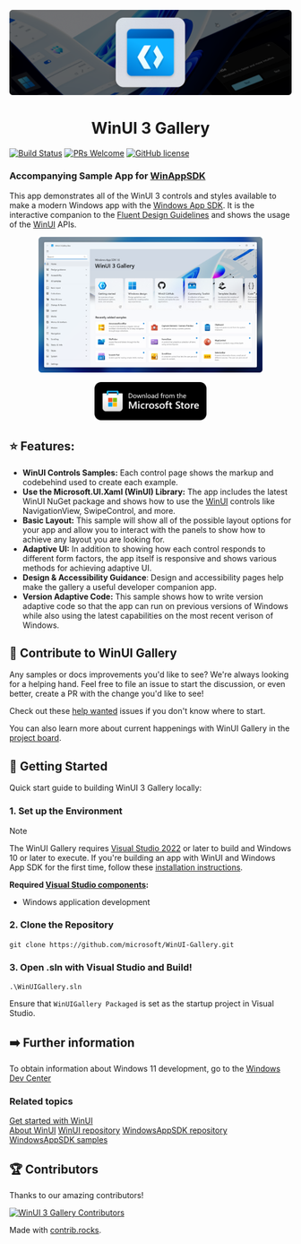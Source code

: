 ![WinUI Gallery hero image](docs/images/WinUIGalleryLanding.PNG)

<h1 align="center">
    WinUI 3 Gallery
</h1>

[![Build Status](https://dev.azure.com/ms/microsoft-ui-xaml/_apis/build/status%2Fmicrosoft.WinUI-Gallery?branchName=main)](https://dev.azure.com/ms/microsoft-ui-xaml/_build/latest?definitionId=612&branchName=main) [![PRs Welcome](https://img.shields.io/badge/PRs-welcome-brightgreen.svg?style=flat-square)](http://makeapullrequest.com) [![GitHub license](https://img.shields.io/badge/license-MIT-blue.svg?style=flat-square)](https://github.com/your/your-project/blob/master/LICENSE)

### Accompanying Sample App for [WinAppSDK](https://github.com/microsoft/WindowsAppSDK)

This app demonstrates all of the WinUI 3 controls and styles available to make a modern Windows app with the [Windows App SDK](https://github.com/microsoft/WindowsAppSDK). It is the interactive companion to the [Fluent Design Guidelines](https://docs.microsoft.com/windows/apps/design/basics/) and shows the usage of the [WinUI](https://docs.microsoft.com/windows/apps/winui/) APIs. 

<p align="center">
<img src="docs/images/winui-gallery.png" alt="WinUI 3 Gallery" width="400"/>
</p>
<p align="center">
<a href="https://apps.microsoft.com/detail/WinUI%203%20Gallery/9P3JFPWWDZRC?launch=true
	&mode=mini">
	<img alt="Store badge" src="docs/images/storeBadge.png" width="200"/>
</a>
</p>

## ⭐ Features:

- **WinUI Controls Samples:** Each control page shows the markup and codebehind used to create each example.
- **Use the Microsoft.UI.Xaml (WinUI) Library:** The app includes the latest WinUI NuGet package and shows how to use the [WinUI](https://docs.microsoft.com/windows/apps/winui/) controls like NavigationView, SwipeControl, and more.
- **Basic Layout:** This sample will show all of the possible layout options for your app and allow you to interact with the panels to show how to achieve any layout you are looking for.
- **Adaptive UI:** In addition to showing how each control responds to different form factors, the app itself is responsive and shows various methods for achieving adaptive UI.
- **Design & Accessibility Guidance**: Design and accessibility pages help make the gallery a useful developer companion app. 
- **Version Adaptive Code:** This sample shows how to write version adaptive code so that the app can run on previous versions of Windows while also using the latest capabilities on the most recent verison of Windows.


## 👏 Contribute to WinUI Gallery

Any samples or docs improvements you'd like to see? We're always looking for a helping hand. Feel free to file an issue to start the discussion, or even better, create a PR with the change you'd like to see!

Check out these [help wanted](https://github.com/microsoft/WinUI-Gallery/issues?q=is%3Aopen+is%3Aissue+label%3A%22help+wanted%22) issues if you don't know where to start.

You can also learn more about current happenings with WinUI Gallery in the [project board](https://github.com/orgs/microsoft/projects/368).

## 🚀 Getting Started
Quick start guide to building WinUI 3 Gallery locally:

### 1. Set up the Environment

> [!NOTE]
> The WinUI Gallery requires [Visual Studio 2022](https://visualstudio.microsoft.com/vs/) or later to build and Windows 10 or later to execute. If you're building an app with WinUI and Windows App SDK for the first time, follow these [installation instructions](https://learn.microsoft.com/windows/apps/get-started/start-here).

**Required [Visual Studio components](https://learn.microsoft.com/windows/apps/get-started/start-here?tabs=vs-2022-17-10#required-workloads-and-components):**
- Windows application development

### 2. Clone the Repository

```shell
git clone https://github.com/microsoft/WinUI-Gallery.git
```

### 3. Open .sln with Visual Studio and Build!
```shell
.\WinUIGallery.sln
```
Ensure that `WinUIGallery Packaged` is set as the startup project in Visual Studio.

## ➡️ Further information

To obtain information about Windows 11 development, go to the [Windows Dev Center](https://developer.microsoft.com/windows)  

### Related topics

[Get started with WinUI](https://learn.microsoft.com/windows/apps/get-started/start-here)  
[About WinUI](https://aka.ms/windev)
[WinUI repository](https://github.com/microsoft/microsoft-ui-xaml)
[WindowsAppSDK repository](https://github.com/microsoft/WindowsAppSDK)
[WindowsAppSDK samples](https://github.com/microsoft/WindowsAppSDK-Samples)

## 🏆 Contributors
Thanks to our amazing contributors!

[![WinUI 3 Gallery Contributors](https://contrib.rocks/image?repo=microsoft/WinUI-Gallery)](https://github.com/microsoft/WinUI-Gallery/graphs/contributors)

Made with [contrib.rocks](https://contrib.rocks).
